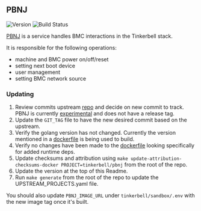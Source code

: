 ## **PBNJ**
![Version](https://img.shields.io/badge/version-7275abd396e5fce9b1358e18fe6d935f6cb341af-blue)
![Build Status](https://codebuild.us-west-2.amazonaws.com/badges?uuid=eyJlbmNyeXB0ZWREYXRhIjoid2ljSmVyT01VN0tXZ1N2YVNoZml3UVIycUluczh2NDUvaGgyWXhMaVp2NFFuV1M3RjZVelY5WFVEMmhhZlUwaDl6UWlwS2pxYUlpZ1RLdEU0NmNMNDFnPSIsIml2UGFyYW1ldGVyU3BlYyI6IkQwOWtkMmlEV0Yyb1dYSVoiLCJtYXRlcmlhbFNldFNlcmlhbCI6MX0%3D&branch=main)

[PBNJ](https://github.com/tinkerbell/pbnj) is a service handles BMC interactions in the Tinkerbell stack.

It is responsible for the following operations:
* machine and BMC power on/off/reset
* setting next boot device
* user management
* setting BMC network source

### Updating

1. Review commits upstream [repo](https://github.com/tinkerbell/pbnj) and decide on new commit to track. PBNJ is currently [experimental](https://github.com/packethost/standards/blob/main/experimental-statement.md) and does not have a release tag.
1. Update the `GIT_TAG` file to have the new desired commit based on the upstream.
1. Verify the golang version has not changed. Currently the version mentioned in a [dockerfile](https://github.com/tinkerbell/pbnj/blob/main/cmd/pbnj/Dockerfile#L1) is being used to build.
1. Verify no changes have been made to the [dockerfile](https://github.com/tinkerbell/pbnj/blob/main/cmd/pbnj/Dockerfile) looking specifically for added runtime deps.
1. Update checksums and attribution using `make update-attribution-checksums-docker PROJECT=tinkerbell/pbnj` from the root of the repo.
1. Update the version at the top of this Readme.
1. Run `make generate` from the root of the repo to update the UPSTREAM_PROJECTS.yaml file.

You should also update `PBNJ_IMAGE_URL` under `tinkerbell/sandbox/.env` with the new image tag once it's built.